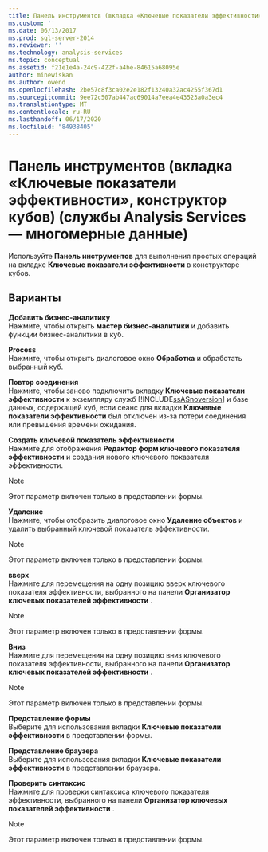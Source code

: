 ```yaml
---
title: Панель инструментов (вкладка «Ключевые показатели эффективности», конструктор кубов) (Analysis Services-многомерные данные) | Документация Майкрософт
ms.custom: ''
ms.date: 06/13/2017
ms.prod: sql-server-2014
ms.reviewer: ''
ms.technology: analysis-services
ms.topic: conceptual
ms.assetid: f21e1e4a-24c9-422f-a4be-84615a68095e
author: minewiskan
ms.author: owend
ms.openlocfilehash: 2be57c8f3ca02e2e182f13240a32ac4255f367d1
ms.sourcegitcommit: 9ee72c507ab447ac69014a7eea4e43523a0a3ec4
ms.translationtype: MT
ms.contentlocale: ru-RU
ms.lasthandoff: 06/17/2020
ms.locfileid: "84938405"
---
```

# <a name="toolbar-kpis-tab-cube-designer-analysis-services---multidimensional-data"></a>Панель инструментов (вкладка «Ключевые показатели эффективности», конструктор кубов) (службы Analysis Services — многомерные данные)
  Используйте **Панель инструментов** для выполнения простых операций на вкладке **Ключевые показатели эффективности** в конструкторе кубов.  
  
## <a name="options"></a>Варианты  
 **Добавить бизнес-аналитику**  
 Нажмите, чтобы открыть **мастер бизнес-аналитики** и добавить функции бизнес-аналитики в куб.  
  
 **Process**  
 Нажмите, чтобы открыть диалоговое окно **Обработка** и обработать выбранный куб.  
  
 **Повтор соединения**  
 Нажмите, чтобы заново подключить вкладку **Ключевые показатели эффективности** к экземпляру служб [!INCLUDE[ssASnoversion](../includes/ssasnoversion-md.md)] и базе данных, содержащей куб, если сеанс для вкладки **Ключевые показатели эффективности** был отключен из-за потери соединения или превышения времени ожидания.  
  
 **Создать ключевой показатель эффективности**  
 Нажмите для отображения **Редактор форм ключевого показателя эффективности** и создания нового ключевого показателя эффективности.  
  
> [!NOTE]  
>  Этот параметр включен только в представлении формы.  
  
 **Удаление**  
 Нажмите, чтобы отобразить диалоговое окно **Удаление объектов** и удалить выбранный ключевой показатель эффективности.  
  
> [!NOTE]  
>  Этот параметр включен только в представлении формы.  
  
 **вверх**  
 Нажмите для перемещения на одну позицию вверх ключевого показателя эффективности, выбранного на панели **Организатор ключевых показателей эффективности** .  
  
> [!NOTE]  
>  Этот параметр включен только в представлении формы.  
  
 **Вниз**  
 Нажмите для перемещения на одну позицию вниз ключевого показателя эффективности, выбранного на панели **Организатор ключевых показателей эффективности** .  
  
> [!NOTE]  
>  Этот параметр включен только в представлении формы.  
  
 **Представление формы**  
 Выберите для использования вкладки **Ключевые показатели эффективности** в представлении формы.  
  
 **Представление браузера**  
 Выберите для использования вкладки **Ключевые показатели эффективности** в представлении браузера.  
  
 **Проверить синтаксис**  
 Нажмите для проверки синтаксиса ключевого показателя эффективности, выбранного на панели **Организатор ключевых показателей эффективности** .  
  
> [!NOTE]  
>  Этот параметр включен только в представлении формы.  
  
  
